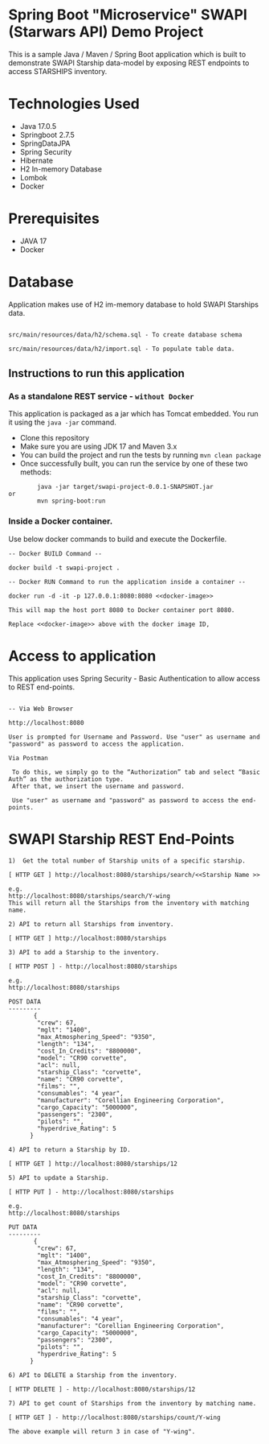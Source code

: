 # Spring Boot "Microservice" SWAPI (Starwars API) Demo Project

This is a sample Java / Maven / Spring Boot application which is built to demonstrate SWAPI Starship data-model by exposing REST endpoints to access STARSHIPS inventory.

# Technologies Used

* Java 17.0.5
* Springboot 2.7.5
* SpringDataJPA
* Spring Security
* Hibernate
* H2 In-memory Database
* Lombok
* Docker

# Prerequisites

* JAVA 17
* Docker

# Database

Application makes use of H2 im-memory database to hold SWAPI Starships data.

```

src/main/resources/data/h2/schema.sql - To create database schema

src/main/resources/data/h2/import.sql - To populate table data.

```

## Instructions to run this application

### As a standalone REST service - ```without Docker```

This application is packaged as a jar which has Tomcat embedded. You run it using the ```java -jar``` command.

* Clone this repository
* Make sure you are using JDK 17 and Maven 3.x
* You can build the project and run the tests by running ```mvn clean package```
* Once successfully built, you can run the service by one of these two methods:
```
        java -jar target/swapi-project-0.0.1-SNAPSHOT.jar
or
        mvn spring-boot:run
```

### Inside a Docker container.

Use below docker commands to build and execute the Dockerfile.

```
-- Docker BUILD Command --

docker build -t swapi-project .

```
```
-- Docker RUN Command to run the application inside a container --

docker run -d -it -p 127.0.0.1:8080:8080 <<docker-image>> 

This will map the host port 8080 to Docker container port 8080.

Replace <<docker-image>> above with the docker image ID,

```

# Access to application
This application uses Spring Security - Basic Authentication to allow access to REST end-points.

```

-- Via Web Browser

http://localhost:8080

User is prompted for Username and Password. Use "user" as username and "password" as password to access the application.
```

```
Via Postman
 
 To do this, we simply go to the “Authorization” tab and select “Basic Auth” as the authorization type. 
 After that, we insert the username and password. 
 
 Use "user" as username and "password" as password to access the end-points.

```

# SWAPI Starship REST End-Points


```
1)  Get the total number of Starship units of a specific starship.

[ HTTP GET ] http://localhost:8080/starships/search/<<Starship Name >>

e.g.
http://localhost:8080/starships/search/Y-wing
This will return all the Starships from the inventory with matching name.

```

```
2) API to return all Starships from inventory.

[ HTTP GET ] http://localhost:8080/starships

```
```
3) API to add a Starship to the inventory.

[ HTTP POST ] - http://localhost:8080/starships

e.g.
http://localhost:8080/starships

POST DATA 
---------
       {
        "crew": 67,
        "mglt": "1400",
        "max_Atmosphering_Speed": "9350",
        "length": "134",
        "cost_In_Credits": "8800000",
        "model": "CR90 corvette",
        "acl": null,
        "starship_Class": "corvette",
        "name": "CR90 corvette",        
        "films": "",
        "consumables": "4 year",
        "manufacturer": "Corellian Engineering Corporation",
        "cargo_Capacity": "5000000",
        "passengers": "2300",
        "pilots": "",        
        "hyperdrive_Rating": 5
      }
```

```
4) API to return a Starship by ID.

[ HTTP GET ] http://localhost:8080/starships/12

```
```
5) API to update a Starship.

[ HTTP PUT ] - http://localhost:8080/starships

e.g.
http://localhost:8080/starships

PUT DATA 
---------
       {
        "crew": 67,
        "mglt": "1400",
        "max_Atmosphering_Speed": "9350",
        "length": "134",
        "cost_In_Credits": "8800000",
        "model": "CR90 corvette",
        "acl": null,
        "starship_Class": "corvette",
        "name": "CR90 corvette",        
        "films": "",
        "consumables": "4 year",
        "manufacturer": "Corellian Engineering Corporation",
        "cargo_Capacity": "5000000",
        "passengers": "2300",
        "pilots": "",        
        "hyperdrive_Rating": 5
      }
```
```
6) API to DELETE a Starship from the inventory.

[ HTTP DELETE ] - http://localhost:8080/starships/12

```

```
7) API to get count of Starships from the inventory by matching name.

[ HTTP GET ] - http://localhost:8080/starships/count/Y-wing

The above example will return 3 in case of "Y-wing".

```



